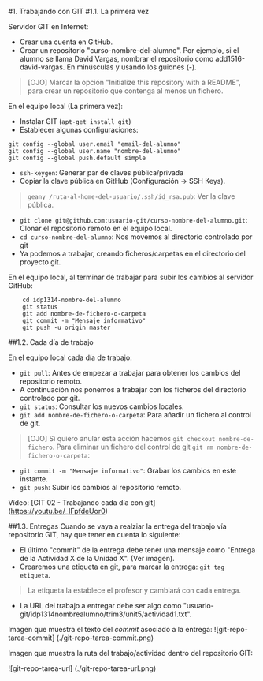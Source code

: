 

#1. Trabajando con GIT
#1.1. La primera vez

Servidor GIT en Internet:
* Crear una cuenta en GitHub.
* Crear un repositorio "curso-nombre-del-alumno". Por ejemplo, si el alumno se llama David Vargas, 
nombrar el repositorio como add1516-david-vargas. En minúsculas y usando los guiones (-).
> [OJO] Marcar la opción "Initialize this repository with a README", para crear un repositorio que contenga al menos un fichero.

En el equipo local (La primera vez):
* Instalar GIT (`apt-get install git`)
* Establecer algunas configuraciones:
```
git config --global user.email "email-del-alumno"
git config --global user.name "nombre-del-alumno"
git config --global push.default simple
```
* `ssh-keygen`: Generar par de claves pública/privada
* Copiar la clave pública en GitHub (Configuración -> SSH Keys).
> `geany /ruta-al-home-del-usuario/.ssh/id_rsa.pub`: Ver la clave pública.
* `git clone git@github.com:usuario-git/curso-nombre-del-alumno.git`: Clonar el repositorio remoto en el equipo local.
* `cd curso-nombre-del-alumno`: Nos movemos al directorio controlado por git
* Ya podemos a trabajar, creando ficheros/carpetas en el directorio del proyecto git.

En el equipo local, al terminar de trabajar para subir los cambios al servidor GitHub:
```
    cd idp1314-nombre-del-alumno
    git status
    git add nombre-de-fichero-o-carpeta
    git commit -m "Mensaje informativo"
    git push -u origin master
```

##1.2. Cada día de trabajo

En el equipo local cada día de trabajo:
* `git pull`: Antes de empezar a trabajar para obtener los cambios del repositorio remoto.
* A continuación nos ponemos a trabajar con los ficheros del directorio controlado por git.
* `git status`: Consultar los nuevos cambios locales.
* `git add nombre-de-fichero-o-carpeta`: Para añadir un fichero al control de git. 
> [OJO] 
> Si quiero anular esta acción hacemos `git checkout nombre-de-fichero`.
> Para eliminar un fichero del control de git `git rm nombre-de-fichero-o-carpeta`:  
* `git commit -m "Mensaje informativo"`: Grabar los cambios en este instante.
* `git push`: Subir los cambios al repositorio remoto.

Vídeo: [GIT 02 - Trabajando cada día con git] (https://youtu.be/_IFpfdeUor0)

##1.3. Entregas
Cuando se vaya a realziar la entrega del trabajo vía repositorio GIT, hay que tener en cuenta lo siguiente:
* El último "commit" de la entrega debe tener una mensaje como "Entrega de la Actividad X de la Unidad X". (Ver imagen).
* Crearemos una etiqueta en git, para marcar la entrega: `git tag etiqueta`.
> La etiqueta la establece el profesor y cambiará con cada entrega.
* La URL del trabajo a entregar debe ser algo como "usuario-git/idp1314nombrealumno/trim3/unit5/actividad1.txt".

Imagen que muestra el texto del *commit* asociado a la entrega:
![git-repo-tarea-commit] (./git-repo-tarea-commit.png)

Imagen que muestra la ruta del trabajo/actividad dentro del repositorio GIT:

![git-repo-tarea-url] (./git-repo-tarea-url.png)
